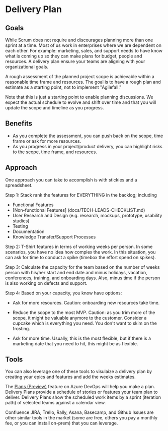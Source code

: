 # Delivery Plan

## Goals

While Scrum does not require and discourages planning more than one sprint at a time. Most of us work in enterprises where we are dependent on each other. For example: marketing, sales, and support needs to have know what is coming up so they can make plans for budget, people and resources. A delivery plan ensure your teams are aligning with your organizational goals.

A rough assessment of the planned project scope is achievable within a reasonable time frame and resources. The goal is to have a rough plan and estimate as a starting point, not to implement "Agilefall."

Note that this is just a starting point to enable planning discussions. We expect the actual schedule to evolve and shift over time and that you will update the scope and timeline as you progress.

## Benefits

- As you complete the assessment, you can push back on the scope, time frame or ask for more resources. 
- As you progress in your project/product delivery, you can highlight risks to the scope, time frame, and resources. 

## Approach

One approach you can take to accomplish is with stickies and a spreadsheet.

Step 1: Stack rank the features for EVERYTHING in the backlog; including

- Functional Features
- [Non-functional Features] (docs/TECH-LEADS-CHECKLIST.md)
- User Research and Design (e.g. research, mockups, prototype, usability studies)
- Testing
- Documentation
- Knowledge Transfer/Support Processes

Step 2: T-Shirt features in terms of working weeks per person. In some scenarios, you have no idea how complex the work. In this situation, you can ask for time to conduct a spike (timebox the effort spend on spikes).

Step 3: Calculate the capacity for the team based on the number of weeks person with his/her start and end date and minus holidays, vacation, conferences, training, and onboarding days. Also, minus time if the person is also working on defects and support.

Step 4: Based on your capacity, you know have options:

- Ask for more resources. Caution: onboarding new resources take time.

- Reduce the scope to the most MVP.  Caution: as you trim more of the scope, it might be valuable anymore to the customer. Consider a cupcake which is everything you need. You don't want to skim on the frosting.

- Ask for more time. Usually, this is the most flexible, but if there is a marketing date that you need to hit, this might be as flexible.

## Tools

You can also leverage one of these tools to visulaize a delivery plan by creating your epics and features and add the weeks estimates.

The [Plans (Preview)](https://docs.microsoft.com/en-us/azure/devops/project/navigation/preview-features?view=azure-devops) feature on Azure DevOps will help you make a plan. Delivery Plans provide a schedule of stories or features your team plan to deliver. Delivery Plans show the scheduled work items by a sprint (iteration path) of selected teams against a calendar view.

Confluence JIRA, Trello, Rally, Asana, Basecamp, and Github Issues are other similar tools in the market (some are free, others you pay a monthly fee, or you can install on-prem) that you can leverage.
